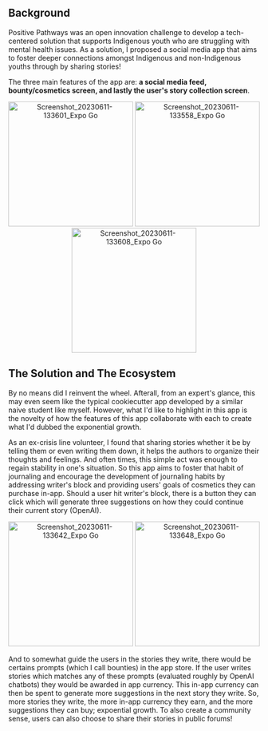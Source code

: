 ## Background
Positive Pathways was an open innovation challenge to develop a tech-centered solution that supports Indigenous youth who are struggling with mental health issues. As a solution, I proposed a social media app that aims to foster deeper connections amongst Indigenous and non-Indigenous youths through by sharing stories!

The three main features of the app are: **a social media feed, bounty/cosmetics screen, and lastly the user's story collection screen**.

<p align="center">
  <img src="https://github.com/winstonshin3/Positive-Thoughts/assets/115049139/28299c27-22e5-4b1a-9712-ff54c51d6d29" alt="Screenshot_20230611-133601_Expo Go" width="250"/>
  <img src="https://github.com/winstonshin3/Positive-Thoughts/assets/115049139/f11f28c2-32bc-47cd-9653-41794ff7db07" alt="Screenshot_20230611-133558_Expo Go" width="250"/>
  <img src="https://github.com/winstonshin3/Positive-Thoughts/assets/115049139/ef057f6b-1576-4da1-b4e5-4a3f00220ba6" alt="Screenshot_20230611-133608_Expo Go" width="250"/>
</p>


## The Solution and The Ecosystem
By no means did I reinvent the wheel. Afterall, from an expert's glance, this may even seem like the typical cookiecutter app developed by a similar naive student like myself. However, what I'd like to highlight in this app is the novelty of how the features of this app collaborate with each to create what I'd dubbed the exponential growth.

As an ex-crisis line volunteer, I found that sharing stories whether it be by telling them or even writing them down, it helps the authors to organize their thoughts and feelings. And often times, this simple act was enough to regain stability in one's situation. So this app aims to foster that habit of journaling and encourage the development of journaling habits by addressing writer's block and providing users' goals of cosmetics they can purchase in-app. Should a user hit writer's block, there is a button they can click which will generate three suggestions on how they could continue their current story (OpenAI). 

<p align="center">
  <img src="https://github.com/winstonshin3/Positive-Thoughts/assets/115049139/cc2730e6-d7b9-4186-aa8c-ff3a24eb3b88" alt="Screenshot_20230611-133642_Expo Go" width="250"/>
  <img src="https://github.com/winstonshin3/Positive-Thoughts/assets/115049139/1fb39378-c80e-49e6-afec-a0cee2029f2f" alt="Screenshot_20230611-133648_Expo Go" width="250"/>
</p>

And to somewhat guide the users in the stories they write, there would be certains prompts (which I call bounties) in the app store. If the user writes stories which matches any of these prompts (evaluated roughly by OpenAI chatbots) they would be awarded in app currency. This in-app currency can then be spent to generate more suggestions in the next story they write. So, more stories they write, the more in-app currency they earn, and the more suggestions they can buy; expoential growth. To also create a community sense, users can also choose to share their stories in public forums!   
